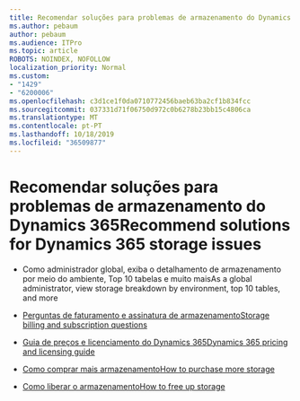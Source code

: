 ```yaml
---
title: Recomendar soluções para problemas de armazenamento do Dynamics 365
ms.author: pebaum
author: pebaum
ms.audience: ITPro
ms.topic: article
ROBOTS: NOINDEX, NOFOLLOW
localization_priority: Normal
ms.custom:
- "1429"
- "6200006"
ms.openlocfilehash: c3d1ce1f0da0710772456baeb63ba2cf1b834fcc
ms.sourcegitcommit: 037331d71f06750d972c0b6278b23bb15c4806ca
ms.translationtype: MT
ms.contentlocale: pt-PT
ms.lasthandoff: 10/18/2019
ms.locfileid: "36509877"
---
```

# <a name="recommend-solutions-for-dynamics-365-storage-issues"></a><span data-ttu-id="9947b-102">Recomendar soluções para problemas de armazenamento do Dynamics 365</span><span class="sxs-lookup"><span data-stu-id="9947b-102">Recommend solutions for Dynamics 365 storage issues</span></span>

* <span data-ttu-id="9947b-103">Como administrador global, exiba o detalhamento de armazenamento por meio do ambiente, Top 10 tabelas e muito mais</span><span class="sxs-lookup"><span data-stu-id="9947b-103">As a global administrator, view storage breakdown by environment, top 10 tables, and more</span></span>

* [<span data-ttu-id="9947b-104">Perguntas de faturamento e assinatura de armazenamento</span><span class="sxs-lookup"><span data-stu-id="9947b-104">Storage billing and subscription questions</span></span>](https://docs.microsoft.com/dynamics365/customer-engagement/admin/contact-information-microsoft-dynamics-365-online-billing-support)

* [<span data-ttu-id="9947b-105">Guia de preços e licenciamento do Dynamics 365</span><span class="sxs-lookup"><span data-stu-id="9947b-105">Dynamics 365 pricing and licensing guide</span></span>](https://dynamics.microsoft.com/pricing/)

* [<span data-ttu-id="9947b-106">Como comprar mais armazenamento</span><span class="sxs-lookup"><span data-stu-id="9947b-106">How to purchase more storage</span></span>](https://docs.microsoft.com/dynamics365/customer-engagement/admin/manage-storage#add-storage-to-dynamics-365-online)

* [<span data-ttu-id="9947b-107">Como liberar o armazenamento</span><span class="sxs-lookup"><span data-stu-id="9947b-107">How to free up storage</span></span>](https://docs.microsoft.com/dynamics365/customer-engagement/admin/free-storage-space)
